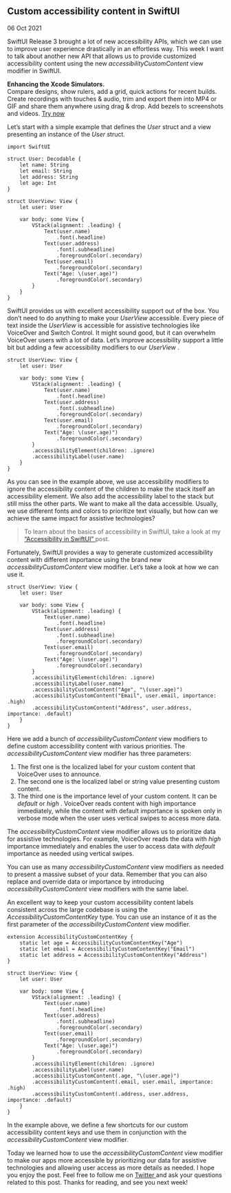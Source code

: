 ##  Custom accessibility content in SwiftUI

06 Oct 2021

SwiftUI Release 3 brought a lot of new accessibility APIs, which we can use to
improve user experience drastically in an effortless way. This week I want to
talk about another new API that allows us to provide customized accessibility
content using the new _accessibilityCustomContent_ view modifier in SwiftUI.

**Enhancing the Xcode Simulators.**  
Compare designs, show rulers, add a grid, quick actions for recent builds.
Create recordings with touches & audio, trim and export them into MP4 or GIF
and share them anywhere using drag & drop. Add bezels to screenshots and
videos. [ Try now ](https://gumroad.com/a/931293139/ftvbh)

Let’s start with a simple example that defines the _User_ struct and a view
presenting an instance of the _User_ struct.

    
    
    import SwiftUI
    
    struct User: Decodable {
        let name: String
        let email: String
        let address: String
        let age: Int
    }
    
    struct UserView: View {
        let user: User
    
        var body: some View {
            VStack(alignment: .leading) {
                Text(user.name)
                    .font(.headline)
                Text(user.address)
                    .font(.subheadline)
                    .foregroundColor(.secondary)
                Text(user.email)
                    .foregroundColor(.secondary)
                Text("Age: \(user.age)")
                    .foregroundColor(.secondary)
            }
        }
    }
    

SwiftUI provides us with excellent accessibility support out of the box. You
don’t need to do anything to make your _UserView_ accessible. Every piece of
text inside the _UserView_ is accessible for assistive technologies like
VoiceOver and Switch Control. It might sound good, but it can overwhelm
VoiceOver users with a lot of data. Let’s improve accessibility support a
little bit but adding a few accessibility modifiers to our _UserView_ .

    
    
    struct UserView: View {
        let user: User
    
        var body: some View {
            VStack(alignment: .leading) {
                Text(user.name)
                    .font(.headline)
                Text(user.address)
                    .font(.subheadline)
                    .foregroundColor(.secondary)
                Text(user.email)
                    .foregroundColor(.secondary)
                Text("Age: \(user.age)")
                    .foregroundColor(.secondary)
            }
            .accessibilityElement(children: .ignore)
            .accessibilityLabel(user.name)
        }
    }
    

As you can see in the example above, we use accessibility modifiers to ignore
the accessibility content of the children to make the stack itself an
accessibility element. We also add the accessibility label to the stack but
still miss the other parts. We want to make all the data accessible. Usually,
we use different fonts and colors to prioritize text visually, but how can we
achieve the same impact for assistive technologies?

> To learn about the basics of accessibility in SwiftUI, take a look at my [
> “Accessibility in SwiftUI” ](/2019/09/10/accessibility-in-swiftui/) post.

Fortunately, SwiftUI provides a way to generate customized accessibility
content with different importance using the brand new
_accessibilityCustomContent_ view modifier. Let’s take a look at how we can
use it.

    
    
    struct UserView: View {
        let user: User
    
        var body: some View {
            VStack(alignment: .leading) {
                Text(user.name)
                    .font(.headline)
                Text(user.address)
                    .font(.subheadline)
                    .foregroundColor(.secondary)
                Text(user.email)
                    .foregroundColor(.secondary)
                Text("Age: \(user.age)")
                    .foregroundColor(.secondary)
            }
            .accessibilityElement(children: .ignore)
            .accessibilityLabel(user.name)
            .accessibilityCustomContent("Age", "\(user.age)")
            .accessibilityCustomContent("Email", user.email, importance: .high)
            .accessibilityCustomContent("Address", user.address, importance: .default)
        }
    }
    

Here we add a bunch of _accessibilityCustomContent_ view modifiers to define
custom accessibility content with various priorities. The
_accessibilityCustomContent_ view modifier has three parameters:

  1. The first one is the localized label for your custom content that VoiceOver uses to announce. 
  2. The second one is the localized label or string value presenting custom content. 
  3. The third one is the importance level of your custom content. It can be _default_ or _high_ . VoiceOver reads content with high importance immediately, while the content with default importance is spoken only in verbose mode when the user uses vertical swipes to access more data. 

The _accessibilityCustomContent_ view modifier allows us to prioritize data
for assistive technologies. For example, VoiceOver reads the data with _high_
importance immediately and enables the user to access data with _default_
importance as needed using vertical swipes.

You can use as many _accessibilityCustomContent_ view modifiers as needed to
present a massive subset of your data. Remember that you can also replace and
override data or importance by introducing _accessibilityCustomContent_ view
modifiers with the same label.

An excellent way to keep your custom accessibility content labels consistent
across the large codebase is using the _AccessibilityCustomContentKey_ type.
You can use an instance of it as the first parameter of the
_accessibilityCustomContent_ view modifier.

    
    
    extension AccessibilityCustomContentKey {
        static let age = AccessibilityCustomContentKey("Age")
        static let email = AccessibilityCustomContentKey("Email")
        static let address = AccessibilityCustomContentKey("Address")
    }
    
    struct UserView: View {
        let user: User
    
        var body: some View {
            VStack(alignment: .leading) {
                Text(user.name)
                    .font(.headline)
                Text(user.address)
                    .font(.subheadline)
                    .foregroundColor(.secondary)
                Text(user.email)
                    .foregroundColor(.secondary)
                Text("Age: \(user.age)")
                    .foregroundColor(.secondary)
            }
            .accessibilityElement(children: .ignore)
            .accessibilityLabel(user.name)
            .accessibilityCustomContent(.age, "\(user.age)")
            .accessibilityCustomContent(.email, user.email, importance: .high)
            .accessibilityCustomContent(.address, user.address, importance: .default)
        }
    }
    

In the example above, we define a few shortcuts for our custom accessibility
content keys and use them in conjunction with the _accessibilityCustomContent_
view modifier.

Today we learned how to use the _accessibilityCustomContent_ view modifier to
make our apps more accessible by prioritizing our data for assistive
technologies and allowing user access as more details as needed. I hope you
enjoy the post. Feel free to follow me on [ Twitter
](https://twitter.com/mecid) and ask your questions related to this post.
Thanks for reading, and see you next week!

